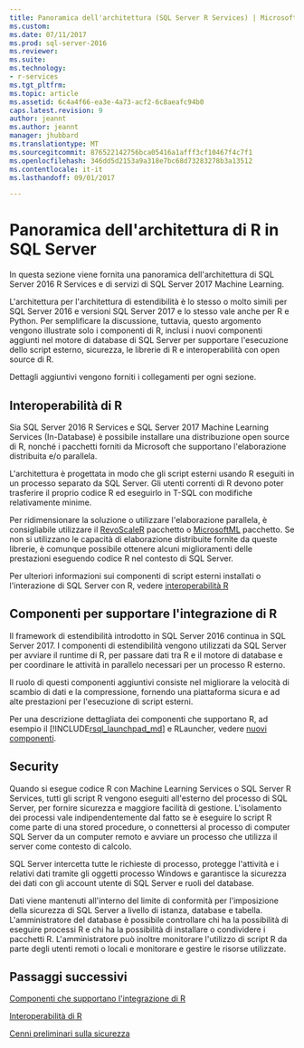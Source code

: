 ```yaml
---
title: Panoramica dell'architettura (SQL Server R Services) | Microsoft Docs
ms.custom: 
ms.date: 07/11/2017
ms.prod: sql-server-2016
ms.reviewer: 
ms.suite: 
ms.technology:
- r-services
ms.tgt_pltfrm: 
ms.topic: article
ms.assetid: 6c4a4f66-ea3e-4a73-acf2-6c8aeafc94b0
caps.latest.revision: 9
author: jeannt
ms.author: jeannt
manager: jhubbard
ms.translationtype: MT
ms.sourcegitcommit: 876522142756bca05416a1afff3cf10467f4c7f1
ms.openlocfilehash: 346dd5d2153a9a318e7bc68d73283278b3a13512
ms.contentlocale: it-it
ms.lasthandoff: 09/01/2017

---
```

# <a name="architecture-overview-for-r-in-sql-server"></a>Panoramica dell'architettura di R in SQL Server

In questa sezione viene fornita una panoramica dell'architettura di SQL Server 2016 R Services e di servizi di SQL Server 2017 Machine Learning.

L'architettura per l'architettura di estendibilità è lo stesso o molto simili per SQL Server 2016 e versioni SQL Server 2017 e lo stesso vale anche per R e Python. Per semplificare la discussione, tuttavia, questo argomento vengono illustrate solo i componenti di R, inclusi i nuovi componenti aggiunti nel motore di database di SQL Server per supportare l'esecuzione dello script esterno, sicurezza, le librerie di R e interoperabilità con open source di R.

Dettagli aggiuntivi vengono forniti i collegamenti per ogni sezione.

## <a name="r-interoperability"></a>Interoperabilità di R

Sia SQL Server 2016 R Services e SQL Server 2017 Machine Learning Services (In-Database) è possibile installare una distribuzione open source di R, nonché i pacchetti forniti da Microsoft che supportano l'elaborazione distribuita e/o parallela.

L'architettura è progettata in modo che gli script esterni usando R eseguiti in un processo separato da SQL Server. Gli utenti correnti di R devono poter trasferire il proprio codice R ed eseguirlo in T-SQL con modifiche relativamente minime.

Per ridimensionare la soluzione o utilizzare l'elaborazione parallela, è consigliabile utilizzare il [RevoScaleR](https://docs.microsoft.com/r-server/r-reference/revoscaler/revoscaler) pacchetto o [MicrosoftML](https://docs.microsoft.com/r-server/r-reference/microsoftml/microsoftml-package) pacchetto. Se non si utilizzano le capacità di elaborazione distribuite fornite da queste librerie, è comunque possibile ottenere alcuni miglioramenti delle prestazioni eseguendo codice R nel contesto di SQL Server.

Per ulteriori informazioni sui componenti di script esterni installati o l'interazione di SQL Server con R, vedere [interoperabilità R](../../advanced-analytics/r/r-interoperability-in-sql-server.md)

## <a name="components-to-support-r-integration"></a>Componenti per supportare l'integrazione di R

Il framework di estendibilità introdotto in SQL Server 2016 continua in SQL Server 2017. I componenti di estendibilità vengono utilizzati da SQL Server per avviare il runtime di R, per passare dati tra R e il motore di database e per coordinare le attività in parallelo necessari per un processo R esterno.

Il ruolo di questi componenti aggiuntivi consiste nel migliorare la velocità di scambio di dati e la compressione, fornendo una piattaforma sicura e ad alte prestazioni per l'esecuzione di script esterni.

Per una descrizione dettagliata dei componenti che supportano R, ad esempio il [!INCLUDE[rsql_launchpad_md](../../includes/rsql-launchpad-md.md)] e RLauncher, vedere [nuovi componenti](../../advanced-analytics/r/new-components-in-sql-server-to-support-r.md).

## <a name="security"></a>Security

Quando si esegue codice R con Machine Learning Services o SQL Server R Services, tutti gli script R vengono eseguiti all'esterno del processo di SQL Server, per fornire sicurezza e maggiore facilità di gestione. L'isolamento dei processi vale indipendentemente dal fatto se è eseguire lo script R come parte di una stored procedure, o connettersi al processo di computer SQL Server da un computer remoto e avviare un processo che utilizza il server come contesto di calcolo.

SQL Server intercetta tutte le richieste di processo, protegge l'attività e i relativi dati tramite gli oggetti processo Windows e garantisce la sicurezza dei dati con gli account utente di SQL Server e ruoli del database.

Dati viene mantenuti all'interno del limite di conformità per l'imposizione della sicurezza di SQL Server a livello di istanza, database e tabella. L'amministratore del database è possibile controllare chi ha la possibilità di eseguire processi R e chi ha la possibilità di installare o condividere i pacchetti R. L'amministratore può inoltre monitorare l'utilizzo di script R da parte degli utenti remoti o locali e monitorare e gestire le risorse utilizzate.

## <a name="next-steps"></a>Passaggi successivi

[Componenti che supportano l'integrazione di R](new-components-in-sql-server-to-support-r.md)

[Interoperabilità di R](r-interoperability-in-sql-server.md)

[Cenni preliminari sulla sicurezza](security-overview-sql-server-r.md)
